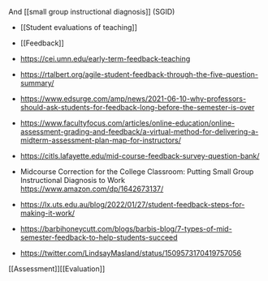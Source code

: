 And [[small group instructional diagnosis]] (SGID)

  -  [[Student evaluations of teaching]]
  - [[Feedback]]

  - https://cei.umn.edu/early-term-feedback-teaching
  - https://rtalbert.org/agile-student-feedback-through-the-five-question-summary/
  - https://www.edsurge.com/amp/news/2021-06-10-why-professors-should-ask-students-for-feedback-long-before-the-semester-is-over

  - https://www.facultyfocus.com/articles/online-education/online-assessment-grading-and-feedback/a-virtual-method-for-delivering-a-midterm-assessment-plan-map-for-instructors/

  - https://citls.lafayette.edu/mid-course-feedback-survey-question-bank/

  - Midcourse Correction for the College Classroom: Putting Small Group
    Instructional Diagnosis to Work
    https://www.amazon.com/dp/1642673137/

  - https://lx.uts.edu.au/blog/2022/01/27/student-feedback-steps-for-making-it-work/

  - https://barbihoneycutt.com/blogs/barbis-blog/7-types-of-mid-semester-feedback-to-help-students-succeed

  - https://twitter.com/LindsayMasland/status/1509573170419757056

[[Assessment]][[Evaluation]]